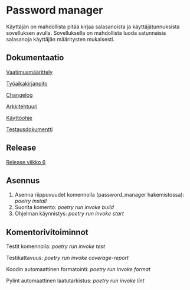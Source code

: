 # Password manager

Käyttäjän on mahdollista pitää kirjaa salasanoista ja käyttäjätunnuksista sovelluksen avulla. Sovelluksella on mahdollista luoda satunnaisia salasanoja käyttäjän määritysten mukaisesti.


## Dokumentaatio
[Vaatimusmäärittely](https://github.com/iidaw/ot-harjoitustyo/blob/master/password_manager/dokumentaatio/vaatimusmaarittely.md)

[Työaikakirjanpito](https://github.com/iidaw/ot-harjoitustyo/blob/master/password_manager/dokumentaatio/tyoaikakirjanpito.md)

[Changelog](https://github.com/iidaw/ot-harjoitustyo/blob/master/password_manager/dokumentaatio/changelog.md)

[Arkkitehtuuri](https://github.com/iidaw/ot-harjoitustyo/blob/master/password_manager/dokumentaatio/arkkitehtuuri.md)

[Käyttöohje](https://github.com/iidaw/ot-harjoitustyo/blob/master/password_manager/dokumentaatio/kayttohje.md)

[Testausdokumentti](https://github.com/iidaw/ot-harjoitustyo/blob/master/password_manager/dokumentaatio/testaus.md)


## Release

[Release viikko 6](https://github.com/iidaw/ot-harjoitustyo/releases/tag/viikko6)


## Asennus 
1. Asenna riippuvuudet komennolla (password_manager hakemistossa): _poetry install_
2. Suorita komento: _poetry run invoke build_
3. Ohjelman käynnistys: _poetry run invoke start_

## Komentorivitoiminnot
Testit komennolla: _poetry run invoke test_

Testikattavuus: _poetry run invoke coverage-report_

Koodin automaattinen formatointi: _poetry run invoke format_

Pylint automaattinen laatutarkistus: _poetry run invoke lint_
